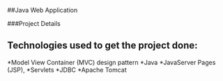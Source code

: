 ##Java Web Application

###Project Details

Technologies used to get the project done:
-----------------------------------------
*Model View Container (MVC) design pattern
*Java
*JavaServer Pages (JSP), 
*Servlets
*JDBC
*Apache Tomcat
